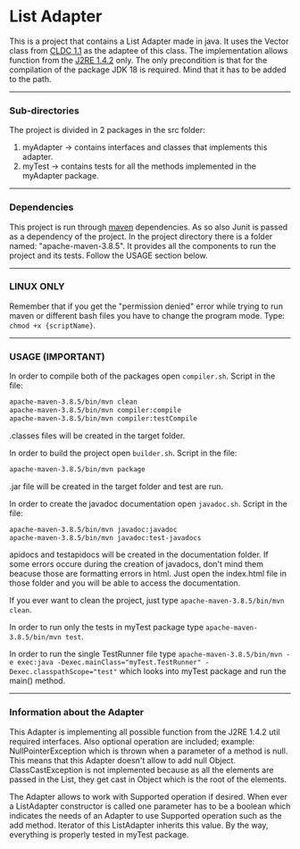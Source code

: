 # List Adapter

This is a project that contains a List Adapter made in java. It uses the Vector class from [CLDC 1.1](https://docs.oracle.com/javame/config/cldc/ref-impl/cldc1.1/jsr139/index.html "CLDC1.1") as the adaptee of this class. The implementation allows function from the [J2RE 1.4.2](https://www2.cs.duke.edu/csed/java/jdk1.4.2/docs/api/index.html "J2RE 1.4.2") only. The only precondition is that for the compilation of the package JDK 18 is required. Mind that it has to be added to the path.

---

### Sub-directories

The project is divided in 2 packages in the src folder:

1. myAdapter -> contains interfaces and classes that implements this adapter.
2. myTest -> contains tests for all the methods implemented in the myAdapter package.

---

### Dependencies

This project is run through [maven](https://maven.apache.org/download.cgi "Maven") dependencies. As so also Junit is passed as a dependency of the project. In the project directory there is a folder named: "apache-maven-3.8.5". It provides all the components to run the project and its tests. Follow the USAGE section below.

---

### LINUX ONLY

Remember that if you get the "permission denied" error while trying to run maven or different bash files you have to change the program mode.
Type: `chmod +x {scriptName}`.

---

### USAGE (IMPORTANT)

In order to compile both of the packages open `compiler.sh`.
Script in the file:

```bash
apache-maven-3.8.5/bin/mvn clean
apache-maven-3.8.5/bin/mvn compiler:compile
apache-maven-3.8.5/bin/mvn compiler:testCompile
```

.classes files will be created in the target folder.

In order to build the project open `builder.sh`.
Script in the file:

```bash
apache-maven-3.8.5/bin/mvn package
```

.jar file will be created in the target folder and test are run.

In order to create the javadoc documentation open `javadoc.sh`.
Script in the file:

```bash
apache-maven-3.8.5/bin/mvn javadoc:javadoc
apache-maven-3.8.5/bin/mvn javadoc:test-javadocs
```

apidocs and testapidocs will be created in the documentation folder. If some errors occure during the creation of javadocs, don't mind them beacuse those are formatting errors in html. Just open the index.html file in those folder and you will be able to access the documentation.

If you ever want to clean the project, just type `apache-maven-3.8.5/bin/mvn clean`.

In order to run only the tests in myTest package type `apache-maven-3.8.5/bin/mvn test`.

In order to run the single TestRunner file type `apache-maven-3.8.5/bin/mvn -e exec:java -Dexec.mainClass="myTest.TestRunner" -Dexec.classpathScope="test"` which looks into myTest package and run the main() method.

---

### Information about the Adapter

This Adapter is implementing all possible function from the J2RE 1.4.2 util required interfaces. Also optional operation are included; example: NullPointerException which is thrown when a parameter of a method is null. This means that this Adapter doesn't allow to add null Object. ClassCastException is not implemented because as all the elements are passed in the List, they get cast in Object which is the root of the elements.

The Adapter allows to work with Supported operation if desired. When ever a ListAdapter constructor is called one parameter has to be a boolean which indicates the needs of an Adapter to use Supported operation such as the add method. Iterator of this ListAdapter inherits this value. By the way, everything is properly tested in myTest package.
